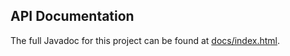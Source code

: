 ## API Documentation

The full Javadoc for this project can be found at [docs/index.html](docs/index.html).
